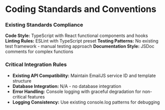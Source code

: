 # Coding Standards and Conventions

### Existing Standards Compliance

**Code Style:** TypeScript with React functional components and hooks
**Linting Rules:** ESLint with TypeScript preset
**Testing Patterns:** No existing test framework - manual testing approach
**Documentation Style:** JSDoc comments for complex functions

### Critical Integration Rules

- **Existing API Compatibility:** Maintain EmailJS service ID and template structure
- **Database Integration:** N/A - no database integration
- **Error Handling:** Console logging with graceful degradation for non-critical features
- **Logging Consistency:** Use existing console.log patterns for debugging
